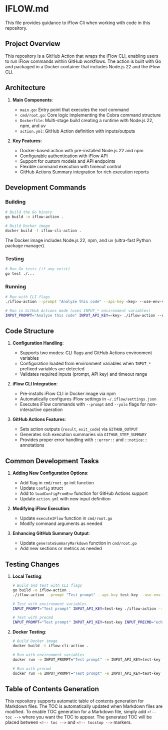 # IFLOW.md

This file provides guidance to iFlow Cli when working with code in this repository.

## Project Overview

This repository is a GitHub Action that wraps the iFlow CLI, enabling users to run iFlow commands within GitHub workflows. The action is built with Go and packaged in a Docker container that includes Node.js 22 and the iFlow CLI.

<!-- toc -->
<!-- tocstop -->

## Architecture

1. **Main Components**:
   - `main.go`: Entry point that executes the root command
   - `cmd/root.go`: Core logic implementing the Cobra command structure
   - `Dockerfile`: Multi-stage build creating a runtime with Node.js 22, npm, and uv
   - `action.yml`: GitHub Action definition with inputs/outputs

2. **Key Features**:
   - Docker-based action with pre-installed Node.js 22 and npm
   - Configurable authentication with iFlow API
   - Support for custom models and API endpoints
   - Flexible command execution with timeout control
   - GitHub Actions Summary integration for rich execution reports

## Development Commands

### Building

```bash
# Build the Go binary
go build -o iflow-action .

# Build Docker image
docker build -t iflow-cli-action .
```

The Docker image includes Node.js 22, npm, and uv (ultra-fast Python package manager).

### Testing

```bash
# Run Go tests (if any exist)
go test ./...
```

### Running

```bash
# Run with CLI flags
./iflow-action --prompt "Analyze this code" --api-key <key> --use-env-vars=false

# Run in GitHub Actions mode (uses INPUT_* environment variables)
INPUT_PROMPT="Analyze this code" INPUT_API_KEY=<key> ./iflow-action --use-env-vars=true
```

## Code Structure

1. **Configuration Handling**:
   - Supports two modes: CLI flags and GitHub Actions environment variables
   - Configuration loaded from environment variables when `INPUT_*` prefixed variables are detected
   - Validates required inputs (prompt, API key) and timeout range

2. **iFlow CLI Integration**:
   - Pre-installs iFlow CLI in Docker image via npm
   - Automatically configures iFlow settings in `~/.iflow/settings.json`
   - Executes iFlow commands with `--prompt` and `--yolo` flags for non-interactive operation

3. **GitHub Actions Features**:
   - Sets action outputs (`result`, `exit_code`) via `GITHUB_OUTPUT`
   - Generates rich execution summaries via `GITHUB_STEP_SUMMARY`
   - Provides proper error handling with `::error::` and `::notice::` annotations

## Common Development Tasks

1. **Adding New Configuration Options**:
   - Add flag in `cmd/root.go` init function
   - Update `Config` struct
   - Add to `loadConfigFromEnv` function for GitHub Actions support
   - Update `action.yml` with new input definition

2. **Modifying iFlow Execution**:
   - Update `executeIFlow` function in `cmd/root.go`
   - Modify command arguments as needed

3. **Enhancing GitHub Summary Output**:
   - Update `generateSummaryMarkdown` function in `cmd/root.go`
   - Add new sections or metrics as needed

## Testing Changes

1. **Local Testing**:

   ```bash
   # Build and test with CLI flags
   go build -o iflow-action .
   ./iflow-action --prompt "Test prompt" --api-key test-key --use-env-vars=false
   
   # Test with environment variables
   INPUT_PROMPT="Test prompt" INPUT_API_KEY=test-key ./iflow-action --use-env-vars=true
   
   # Test with precmd
   INPUT_PROMPT="Test prompt" INPUT_API_KEY=test-key INPUT_PRECMD="echo 'Running pre-command'" ./iflow-action --use-env-vars=true
   ```

2. **Docker Testing**:

   ```bash
   # Build Docker image
   docker build -t iflow-cli-action .
   
   # Run with environment variables
   docker run -e INPUT_PROMPT="Test prompt" -e INPUT_API_KEY=test-key iflow-action
   
   # Run with precmd
   docker run -e INPUT_PROMPT="Test prompt" -e INPUT_API_KEY=test-key -e INPUT_PRECMD="echo 'Running pre-command'" iflow-action
   ```

## Table of Contents Generation

This repository supports automatic table of contents generation for Markdown files. The TOC is automatically updated when Markdown files are modified. To enable TOC generation for a Markdown file, simply add `<!-- toc -->` where you want the TOC to appear. The generated TOC will be placed between `<!-- toc -->` and `<!-- tocstop -->` markers.